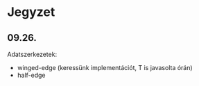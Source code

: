 # Jegyzet
## 09.26.
Adatszerkezetek:
* winged-edge (keressünk implementációt, T is javasolta órán)
* half-edge
